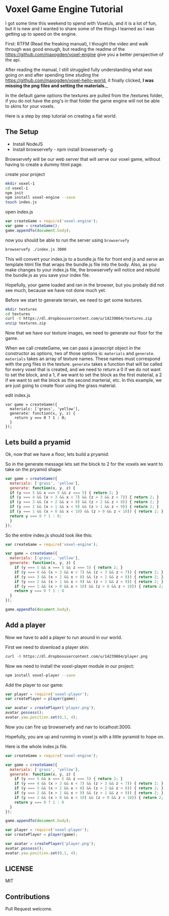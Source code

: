 # Voxel Game Engine Tutorial

I got some time this weekend to spend with VoxelJs, and it is a lot of fun, but it is new and I wanted to share some of the things I learned as I was getting up to speed on the engine.

First: RTFM (Read the freaking manual), I thought the video and walk through was good enough, but reading the readme of the https://github.com/maxogden/voxel-engine give you a better perspective of the api.

After reading the manual, I still struggled fully understanding what was going on and after spending time studing the https://github.com/maxogden/voxel-hello-world, it finally clicked, __I was missing the png files and setting the materials.___

In the default game options the textures are pulled from the /textures folder, if you do not have the png's in that folder the game engine will not be able to skins for your voxels.

Here is a step by step tutorial on creating a flat world.

## The Setup

* Install NodeJS
* Install browservefy - npm install browservefy -g

Browservefy will be our web server that will serve our voxel game, without having to create a dummy html page.

create your project

``` sh
mkdir voxel-1
cd voxel-1
npm init
npm install voxel-engine --save
touch index.js
```
open index.js

``` js
var createGame = require('voxel-engine');
var game = createGame();
game.appendTo(document.body);
```

now you should be able to run the server using `browservefy`

``` sh
browservefy ./index.js 3000
```

This will convert your index.js to a bundle.js file for front end js and serve an template html file that wraps the bundle.js file into the body.  Also, as you make changes to your index.js file, the browservefy will notice and rebuild the bundle.js as you save your index file.

Hopefully, your game loaded and ran in the browser, but you probaly did not see much, because we have not done much yet.

Before we start to generate terrain, we need to get some textures.

``` sh
mkdir textures
cd textures
curl -O https://dl.dropboxusercontent.com/u/14239864/textures.zip
unzip textures.zip
```

Now that we have our texture images, we need to generate our floor for the game.

When we call createGame, we can pass a javascript object in the constructor as options, two of those options is: `materials` and `generate`.  `materials` takes an array of texture names.  These names must correspond with the png files in the texture.  `generate` takes a function that will be called for every voxel that is created, and we need to return a 0 if we do not want to set the block, and a 1, if we want to set the block as the first material, a 2 if we want to set the block as the second marterial, etc.  In this example, we are just going to create floor using the grass material.

edit index.js

```
var game = createGame({
  materials: ['grass', 'yellow'],
  generate: function(x, y, z) {
    return y === 0 ? 1 : 0;
  }
});
```

## Lets build a pryamid

Ok, now that we have a floor, lets build a pryamid:

So in the generate message lets set the block to 2 for the voxels we want to take on the pryamid shape:

``` js
var game = createGame({
  materials: ['grass', 'yellow'],
  generate: function(x, y, z) {
  if (y === 5 && x === 5 && z === 5) { return 2; }
  if (y === 4 && (x > 3 && x < 7) && (z > 3 && z < 7)) { return 2; }
  if (y === 3 && (x > 2 && x < 8) && (z > 2 && z < 8)) { return 2; }
  if (y === 2 && (x > 1 && x < 9) && (z > 1 && z < 9)) { return 2; }
  if (y === 1 && (x > 0 && x < 10) && (z > 0 && z < 10)) { return 2; }
  return y === 0 ? 1 : 0;
  }
});
```

So the entire index.js should look like this:

``` js
var createGame = require('voxel-engine');

var game = createGame({
  materials: ['grass', 'yellow'],
  generate: function(x, y, z) {
    if (y === 5 && x === 5 && z === 5) { return 2; }
    if (y === 4 && (x > 3 && x < 7) && (z > 3 && z < 7)) { return 2; }
    if (y === 3 && (x > 2 && x < 8) && (z > 2 && z < 8)) { return 2; }
    if (y === 2 && (x > 1 && x < 9) && (z > 1 && z < 9)) { return 2; }
    if (y === 1 && (x > 0 && x < 10) && (z > 0 && z < 10)) { return 2; }
    return y === 0 ? 1 : 0
  }
});

game.appendTo(document.body);
```

## Add a player

Now we have to add a player to run around in our world.

First we need to download a player skin:

``` sh
curl -O https://dl.dropboxusercontent.com/u/14239864/player.png
```

Now we need to install the voxel-player module in our project:

``` sh
npm install voxel-player --save
```

Add the player to our game:

``` js
var player = require('voxel-player');
var createPlayer = player(game);

var avatar = createPlayer('player.png');
avatar.possess();
avatar.yaw.position.set(0,1, 4);
```
Now you can fire up browservefy and nav to localhost:3000.

Hopefully, you are up and running in voxel js with a little pyramid to hope on.

Here is the whole index.js file.

``` js
var createGame = require('voxel-engine');

var game = createGame({
  materials: ['grass', 'yellow'],
  generate: function(x, y, z) {
    if (y === 5 && x === 5 && z === 5) { return 2; }
    if (y === 4 && (x > 3 && x < 7) && (z > 3 && z < 7)) { return 2; }
    if (y === 3 && (x > 2 && x < 8) && (z > 2 && z < 8)) { return 2; }
    if (y === 2 && (x > 1 && x < 9) && (z > 1 && z < 9)) { return 2; }
    if (y === 1 && (x > 0 && x < 10) && (z > 0 && z < 10)) { return 2; }
    return y === 0 ? 1 : 0
  }
});

game.appendTo(document.body);

var player = require('voxel-player');
var createPlayer = player(game);

var avatar = createPlayer('player.png');
avatar.possess();
avatar.yaw.position.set(0,1, 4);
```

## LICENSE

MIT

## Contributions

Pull Request welcome.

